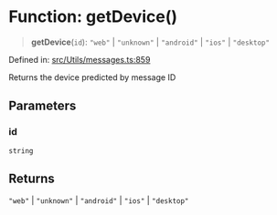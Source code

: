 # Function: getDevice()

> **getDevice**(`id`): `"web"` \| `"unknown"` \| `"android"` \| `"ios"` \| `"desktop"`

Defined in: [src/Utils/messages.ts:859](https://github.com/Fokusdotid/bail/blob/82f46c566476ac566bfd781dede14412fcdfb787/src/Utils/messages.ts#L859)

Returns the device predicted by message ID

## Parameters

### id

`string`

## Returns

`"web"` \| `"unknown"` \| `"android"` \| `"ios"` \| `"desktop"`
